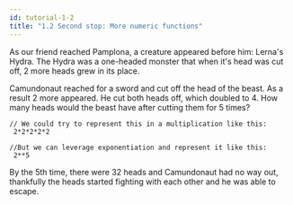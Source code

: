```yaml
---
id: tutorial-1-2
title: "1.2 Second stop: More numeric functions"
---
```

As our friend reached Pamplona, a creature appeared before him: Lerna's Hydra. The Hydra was a one-headed monster that when it's head was cut off, 2 more heads grew in its place.

Camundonaut reached for a sword and cut off the head of the beast. As a result 2 more appeared. He cut both heads off, which doubled to 4. How many heads would the beast have after cutting them for 5 times?


```
// We could try to represent this in a multiplication like this:
 2*2*2*2*2

//But we can leverage exponentiation and represent it like this:
 2**5
```

By the 5th time, there were 32 heads and Camundonaut had no way out, thankfully the heads started fighting with each other and he was able to escape.
